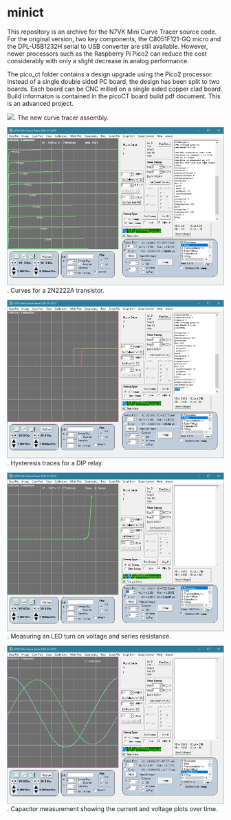 # minict

This repository is an archive for the N7VK Mini Curve Tracer source code. For the original version, two key components, the C8051F121-GQ micro and the DPL-USB1232H serial to USB converter are still available. However, newer processors such as the Raspberry Pi Pico2 can reduce the cost considerably with only a slight decrease in analog performance.

The pico_ct folder contains a design upgrade using the Pico2 processor. Instead of a single double sided PC board, the design has been split to two boards. Each board can be CNC milled on a single sided copper clad board. Build informaton is contained in the picoCT board build pdf document.
This is an advanced project.

![](./pico_ct.png).
The new curve tracer assembly.

![](./beta.png).
Curves for a 2N2222A transistor.

![](./relay.png).
Hysteresis traces for a DIP relay.

![](./led.png).
Measuring an LED turn on voltage and series resistance.

![](./capacitor.png).
Capacitor measurement showing the current and voltage plots over time. 
